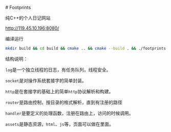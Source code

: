 \# Footprints

纯C++的个人日记网站

http://119.45.10.196:8080/

编译运行

```bash
mkdir build && cd build && cmake .. && cmake --build . && ./footprints
```



结构说明：

`log`是一个独立线程的日志，有任务队列，线程安全。

`socket`是对操作系统套接字的简单封装。

`http`是在套接字的基础上的简单`http`协议解析和构建。

`router`是路由控制，按目录的格式解析，直到有注册的路径

`handler`是要定义的处理函数，注册在路由上，访问的时候调用。

`assets`是静态资源，`html`、`js`等，页面可以做在里面。